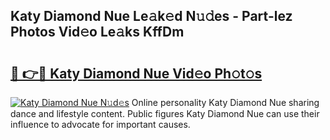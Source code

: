 ## Katy Diamond Nue Le𝚊k𝚎d N𝚞𝚍es - Part-lez Photos Vid𝚎o Le𝚊ks KffDm

# <h2><a href="http://fbax0pl.evod.top/?m=Katy+Diamond+Nue">🔗 👉🔴 Katy Diamond Nue Vid𝚎o Ph𝚘t𝚘s</a></h2>

[![Katy Diamond Nue N𝚞d𝚎s](https://i.imgur.com/8V9OHl7.gif)](http://fbax0pl.evod.top/?m=Katy+Diamond+Nue)
Online personality Katy Diamond Nue sharing dance and lifestyle content. Public figures Katy Diamond Nue can use their influence to advocate for important causes. 
